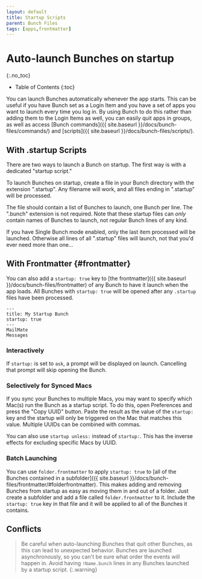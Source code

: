 ```yaml
---
layout: default
title: Startup Scripts
parent: Bunch Files
tags: [apps,frontmatter]
---
```

# Auto-launch Bunches on startup
{:.no_toc}

* Table of Contents
{:toc}

You can launch Bunches automatically whenever the app starts. This can be useful if you have Bunch set as a Login Item and you have a set of apps you want to launch every time you log in. By using Bunch to do this rather than adding them to the Login Items as well, you can easily quit apps in groups, as well as access [Bunch commands]({{ site.baseurl }}/docs/bunch-files/commands/) and [scripts]({{ site.baseurl }}/docs/bunch-files/scripts/).

## With .startup Scripts

There are two ways to launch a Bunch on startup. The first way is with a dedicated "startup script."

To launch Bunches on startup, create a file in your Bunch directory with the extension ".startup". Any filename will work, and all files ending in ".startup" will be processed. 

The file should contain a list of Bunches to launch, one Bunch per line. The ".bunch" extension is not required. Note that these startup files can _only_ contain names of Bunches to launch, not regular Bunch lines of any kind.

If you have Single Bunch mode enabled, only the last item processed will be launched. Otherwise all lines of all ".startup" files will launch, not that you'd ever need more than one...

## With Frontmatter {#frontmatter}

You can also add a `startup: true` key to [the frontmatter]({{ site.baseurl }}/docs/bunch-files/frontmatter) of any Bunch to have it launch when the app loads. All Bunches with `startup: true` will be opened after any `.startup` files have been processed.

```bunch
---
title: My Startup Bunch
startup: true
---
MailMate
Messages
```

### Interactively

If `startup:` is set to `ask`, a prompt will be displayed on launch. Cancelling that prompt will skip opening the Bunch.

### Selectively for Synced Macs

If you sync your Bunches to multiple Macs, you may want to specify which Mac(s) run the Bunch as a startup script. To do this, open Preferences and press the "Copy UUID" button. Paste the result as the value of the `startup:` key and the startup will only be triggered on the Mac that matches this value. Multiple UUIDs can be combined with commas. 

You can also use `startup unless:` instead of `startup:`. This has the inverse effects for excluding specific Macs by UUID.

### Batch Launching

You can use `folder.frontmatter` to apply `startup: true` to [all of the Bunches contained in a subfolder]({{ site.baseurl }}/docs/bunch-files/frontmatter/#folderfrontmatter). This makes adding and removing Bunches from startup as easy as moving them in and out of a folder. Just create a subfolder and add a file called `folder.frontmatter` to it. Include the `startup: true` key in that file and it will be applied to all of the Bunches it contains.

## Conflicts

> Be careful when auto-launching Bunches that quit other Bunches, as this can lead to unexpected behavior. Bunches are launched asynchronously, so you can't be sure what order the events will happen in. Avoid having `!Name.bunch` lines in any Bunches launched by a startup script.
{:.warning}

